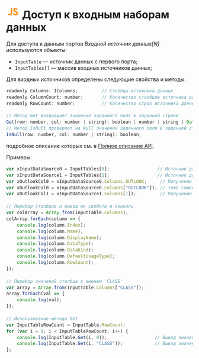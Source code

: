 # ![](../../../media/app/icons/component-18/component-default-55.svg) Доступ к входным наборам данных

Для доступа к данным портов *Входной источник данных[N]* используются объекты:

- `InputTable` — источник данных с первого порта;
- `InputTables[]` — массив входных источников данных;

Для входных источников определены следующие свойства и методы:

```javascript
readonly Columns: IColumns;         // Столбцы источника данных
readonly ColumnCount: number;       // Количество столбцов источника данных
readonly RowCount: number;          // Количество строк источника данных
    
// Метод Get возвращает значение заданного поля в заданной строке
Get(row: number, col: number | string): boolean | number | string | Date | undefined;
// Метод IsNull проверяет на Null значение заданного поля в заданной строке
IsNull(row: number, col: number | string): boolean;
```

подробное описание которых см. в [Полное описание API](./api-description.md).

Примеры:

```javascript
var xInputDataSource0 = InputTables[0];                  // Источник данных с порта №1
var xInputDataSource1 = InputTables[1];                  // Источник данных с порта №2
var xOutlookCol0 = xInputDataSource0.Columns.OUTLOOK;     // Получение ссылки на столбец по имени
var xOutlookCol0 = xInputDataSource0.Columns["OUTLOOK"]); // тоже самое
var xOutlookCol1 = xInputDataSource1.Columns[1]);         // Получение ссылки на столбец по индексу

// Перебор столбцов и вывод их свойств в консоль
var colArray = Array.from(InputTable.Columns);
colArray.forEach(column => {
    console.log(column.Index);
    console.log(column.Name);
    console.log(column.DisplayName);
    console.log(column.DataType);
    console.log(column.DataKind);
    console.log(column.DefaultUsageType);
    console.log(column.RowCount);
});

// Перебор значений столбца с именем 'CLASS'
var array = Array.from(InputTable.Columns["CLASS"]);
array.forEach(val => {
    console.log(val);
});

// Использование метода Get
var InputTableRowCount = InputTable.RowCount;
for (var i = 0; i < InputTableRowCount; i++) {
    console.log(InputTable.Get(i, 0));                  // Вывод значений столбца с индексом 0
    console.log(InputTable.Get(i, "CLASS"));            // Вывод значений столбца с именем 'CLASS'
};

```